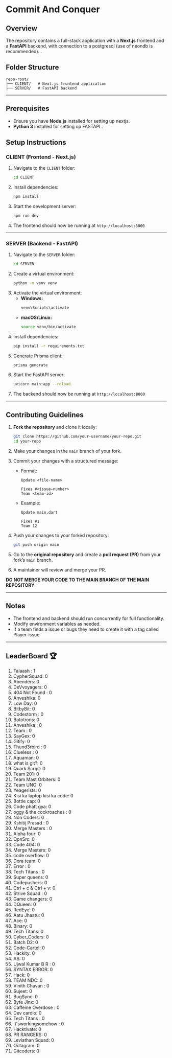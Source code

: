 # Commit And Conquer

## Overview
The repository contains a full-stack application with a **Next.js** frontend and a **FastAPI** backend, with connection to a postgresql (use of neondb is recommended)...

## Folder Structure
```
repo-root/
├── CLIENT/   # Next.js frontend application
├── SERVER/   # FastAPI backend
```

---

## Prerequisites
- Ensure you have **Node.js** installed for setting up nextjs.
-  **Python 3** installed for setting up FASTAPI .


## Setup Instructions

### CLIENT (Frontend - Next.js)

1. Navigate to the `CLIENT` folder:
   ```sh
   cd CLIENT
   ```
2. Install dependencies:
   ```sh
   npm install
   ```
3. Start the development server:
   ```sh
   npm run dev
   ```
4. The frontend should now be running at `http://localhost:3000`

---

### SERVER (Backend - FastAPI)

1. Navigate to the `SERVER` folder:
   ```sh
   cd SERVER
   ```
2. Create a virtual environment:
   ```sh
   python -m venv venv
   ```
3. Activate the virtual environment:
   - **Windows:**
     ```sh
     venv\Scripts\activate
     ```
   - **macOS/Linux:**
     ```sh
     source venv/bin/activate
     ```
4. Install dependencies:
   ```sh
   pip install -r requirements.txt
   ```
5. Generate Prisma client:
   ```sh
   prisma generate
   ```
6. Start the FastAPI server:
   ```sh
   uvicorn main:app --reload
   ```
7. The backend should now be running at `http://localhost:8000`

---


## Contributing Guidelines


1. **Fork the repository** and clone it locally:
   
   ```sh
   git clone https://github.com/your-username/your-repo.git
   cd your-repo
   ```
4. Make your changes in the `main` branch of your fork.
5. Commit your changes with a structured message:
   - Format:
     ```
     Update <file-name>
     
     Fixes #<issue-number>  
     Team <team-id>
     ```
   - Example:
     ```
     Update main.dart
     
     Fixes #1  
     Team 12
     ```
6. Push your changes to your forked repository:
   ```sh
   git push origin main
   ```
7. Go to the **original repository** and create a **pull request (PR)** from your fork’s `main` branch.

8. A maintainer will review and merge your PR.

 **DO NOT MERGE YOUR CODE TO THE MAIN BRANCH OF THE MAIN REPOSITORY**

---



## Notes
- The frontend and backend should run concurrently for full functionality.
- Modify environment variables as needed.
- If a team finds a issue or bugs they need to create it with a tag called Player-issue

---

## LeaderBoard 🏆

<!-- LEADERBOARD_START -->
1. Talaash : 1
2. CypherSquad: 0
3. Abenders: 0
4. DeVvoyagers: 0
5. 404 Not Found : 0
6. Anveshika: 0
7. Low Day: 0
8. BitbyBit: 0
9. Codestorm : 0
10. Bototrons: 0
11. Anveshika : 0
12. Team : 0
13. SayGex: 0
14. Gitify: 0
15. Thund3rbird : 0
16. Clueless : 0
17. Aquaman: 0
18. what is git?: 0
19. Quark Script: 0
20. Team 201: 0
21. Team Mast Orbiters: 0
22. Team UNO: 0
23. Yeagerists: 0
24. Kisi ka laptop kisi ka code: 0
25. Bottle cap: 0
26. Code phatt gya: 0
27. oggy & the cockroaches : 0
28. Non Coders: 0
29. Kshitij Prasad : 0
30. Merge Masters : 0
31. Alpha four: 0
32. OpnSrc: 0
33. Code 404: 0
34. Merge Masters: 0
35. code overflow: 0
36. Dora team: 0
37. Error : 0
38. Tech Titans : 0
39. Super queens: 0
40. Codepushers: 0
41. Ctrl + c & Ctrl + v: 0
42. Strive Squad : 0
43. Game changers: 0
44. DQueen: 0
45. RedEye: 0
46. Aatu Jhaatu: 0
47. Ace: 0
48. Binary: 0
49. Tech Titans: 0
50. Cyber_Coders: 0
51. Batch D2: 0
52. Code-Cartel: 0
53. Hackity: 0
54. AS: 0
55. Ujwal Kumar B R : 0
56. SYNTAX ERROR: 0
57. Hack: 0
58. TEAM NDC: 0
59. Vinith Chavan : 0
60. Sujeet: 0
61. BugSync: 0
62. Byte Jinx: 0
63. Caffeine Overdose : 0
64. Dev cardio: 0
65. Tech Titans : 0
66. It'sworkingsomehow : 0
67. Hacktivate: 0
68. PR RANGERS: 0
69. Leviathan Squad: 0
70. Octagram: 0
71. Gitcoders: 0
<!-- LEADERBOARD_END -->

